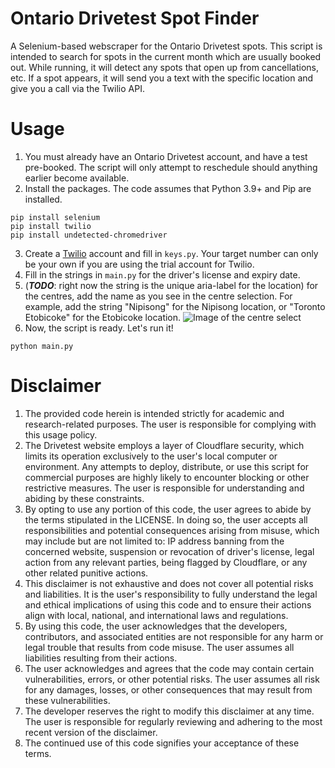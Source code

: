 # Ontario Drivetest Spot Finder
A Selenium-based webscraper for the Ontario Drivetest spots.
This script is intended to search for spots in the current month which are usually booked out. While running, it will detect any spots that open up from cancellations, etc.
If a spot appears, it will send you a text with the specific location and give you a call via the Twilio API.

# Usage
1. You must already have an Ontario Drivetest account, and have a test pre-booked. The script will only attempt to reschedule should anything earlier become available.
2. Install the packages. The code assumes that Python 3.9+ and Pip are installed.
```
pip install selenium
pip install twilio
pip install undetected-chromedriver
```
3. Create a [Twilio](https://www.twilio.com/try-twilio) account and fill in ```keys.py```. Your target number can only be your own if you are using the trial account for Twilio.
4. Fill in the strings in ```main.py``` for the driver's license and expiry date.
5. (***TODO***: right now the string is the unique aria-label for the location) for the centres, add the name as you see in the centre selection.
For example, add the string "Nipisong" for the Nipisong location, or "Toronto Etobicoke" for the Etobicoke location.
![Image of the centre select](https://i.ibb.co/TL2kJdW/Screen-Shot-2023-07-10-at-12-19-22-AM.png "Location Select List")
7. Now, the script is ready. Let's run it!
```
python main.py
```

# Disclaimer
1. The provided code herein is intended strictly for academic and research-related purposes. The user is responsible for complying with this usage policy.
2. The Drivetest website employs a layer of Cloudflare security, which limits its operation exclusively to the user's local computer or environment. Any attempts to deploy, distribute, or use this script for commercial purposes are highly likely to encounter blocking or other restrictive measures. The user is responsible for understanding and abiding by these constraints.
3. By opting to use any portion of this code, the user agrees to abide by the terms stipulated in the LICENSE. In doing so, the user accepts all responsibilities and potential consequences arising from misuse, which may include but are not limited to: IP address banning from the concerned website, suspension or revocation of driver's license, legal action from any relevant parties, being flagged by Cloudflare, or any other related punitive actions.
4. This disclaimer is not exhaustive and does not cover all potential risks and liabilities. It is the user's responsibility to fully understand the legal and ethical implications of using this code and to ensure their actions align with local, national, and international laws and regulations.
5. By using this code, the user acknowledges that the developers, contributors, and associated entities are not responsible for any harm or legal trouble that results from code misuse. The user assumes all liabilities resulting from their actions.
6. The user acknowledges and agrees that the code may contain certain vulnerabilities, errors, or other potential risks. The user assumes all risk for any damages, losses, or other consequences that may result from these vulnerabilities.
7. The developer reserves the right to modify this disclaimer at any time. The user is responsible for regularly reviewing and adhering to the most recent version of the disclaimer.
8. The continued use of this code signifies your acceptance of these terms.
